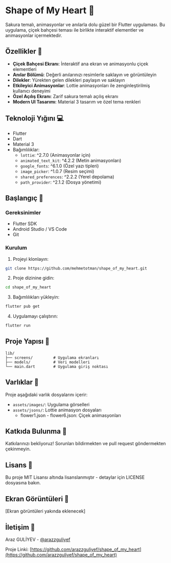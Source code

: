 # Shape of My Heart 🌸

Sakura temalı, animasyonlar ve anılarla dolu güzel bir Flutter uygulaması. Bu uygulama, çiçek bahçesi teması ile birlikte interaktif elementler ve animasyonlar içermektedir.

## Özellikler 🌟

- **Çiçek Bahçesi Ekranı**: İnteraktif ana ekran ve animasyonlu çiçek elementleri
- **Anılar Bölümü**: Değerli anılarınızı resimlerle saklayın ve görüntüleyin
- **Dilekler**: Yürekten gelen dilekleri paylaşın ve saklayın
- **Etkileyici Animasyonlar**: Lottie animasyonları ile zenginleştirilmiş kullanıcı deneyimi
- **Özel Açılış Ekranı**: Zarif sakura temalı açılış ekranı
- **Modern UI Tasarımı**: Material 3 tasarım ve özel tema renkleri

## Teknoloji Yığını 💻

- Flutter
- Dart
- Material 3
- Bağımlılıklar:
  - `lottie`: ^2.7.0 (Animasyonlar için)
  - `animated_text_kit`: ^4.2.2 (Metin animasyonları)
  - `google_fonts`: ^6.1.0 (Özel yazı tipleri)
  - `image_picker`: ^1.0.7 (Resim seçimi)
  - `shared_preferences`: ^2.2.2 (Yerel depolama)
  - `path_provider`: ^2.1.2 (Dosya yönetimi)

## Başlangıç 🚀

### Gereksinimler

- Flutter SDK
- Android Studio / VS Code
- Git

### Kurulum

1. Projeyi klonlayın:
```bash
git clone https://github.com/mehmetotman/shape_of_my_heart.git
```

2. Proje dizinine gidin:
```bash
cd shape_of_my_heart
```

3. Bağımlılıkları yükleyin:
```bash
flutter pub get
```

4. Uygulamayı çalıştırın:
```bash
flutter run
```

## Proje Yapısı 📁

```
lib/
├── screens/         # Uygulama ekranları
├── models/          # Veri modelleri
└── main.dart        # Uygulama giriş noktası
```

## Varlıklar 🎨

Proje aşağıdaki varlık dosyalarını içerir:
- `assets/images/`: Uygulama görselleri
- `assets/jsons/`: Lottie animasyon dosyaları
  - flower1.json - flower6.json: Çiçek animasyonları

## Katkıda Bulunma 🤝

Katkılarınızı bekliyoruz! Sorunları bildirmekten ve pull request göndermekten çekinmeyin.

## Lisans 📝

Bu proje MIT Lisansı altında lisanslanmıştır - detaylar için LICENSE dosyasına bakın.

## Ekran Görüntüleri 📱

[Ekran görüntüleri yakında eklenecek]

## İletişim 📧

Araz GULİYEV - [@arazzguliyef](https://github.com/arazzguliyef)

Proje Linki: [https://github.com/arazzguliyef/shape_of_my_heart](https://github.com/arazzguliyef/shape_of_my_heart)
